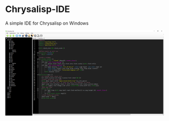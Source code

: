 # Chrysalisp-IDE

A simple IDE for Chrysalisp on Windows

![Screenshot](https://github.com/PaulBlythe/Chrysalisp-IDE/blob/main/images/screenshot.png)

